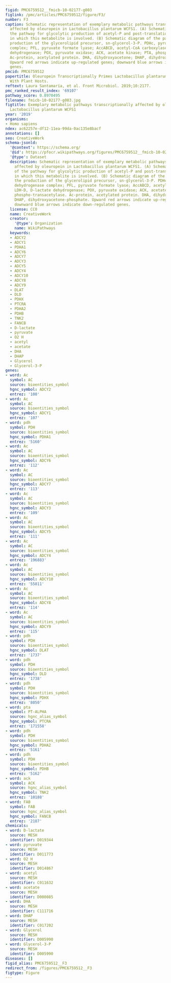 ```yaml
---
figid: PMC6759512__fmicb-10-02177-g003
figlink: /pmc/articles/PMC6759512/figure/F3/
number: F3
caption: Schematic representation of exemplary metabolic pathways transcriptionally
  affected by oleuropein in Lactobacillus plantarum WCFS1. (A) Schematic diagram of
  the pathway for glycolytic production of acetyl-P and post-translational modifications
  in which this metabolite is involved. (B) Schematic diagram of the pathway for the
  production of the glycerolipid precursor, sn-glycerol-3-P. PDHc, pyruvate dehydrogenase
  complex; PFL, pyruvate formate lyase; AccABCD, acetyl-CoA carboxylase; LDH-D, D-lactate
  dehydrogenase; POX, pyruvate oxidase; ACK, acetate kinase; PTA, phospho-transacetylase.
  Ac-protein, acetylated protein. DHA, dihydroxyacetone; DHAP, dihydroxyacetone-phosphate.
  Upward red arrows indicate up-regulated genes; downward blue arrows indicate down-regulated
  genes.
pmcid: PMC6759512
papertitle: Oleuropein Transcriptionally Primes Lactobacillus plantarum to Interact
  With Plant Hosts.
reftext: Laura Santamaría, et al. Front Microbiol. 2019;10:2177.
pmc_ranked_result_index: '69107'
pathway_score: 0.8970495
filename: fmicb-10-02177-g003.jpg
figtitle: Exemplary metabolic pathways transcriptionally affected by oleuropein in
  Lactobacillus plantarum WCFS1
year: '2019'
organisms:
- Homo sapiens
ndex: ac62257e-df12-11ea-99da-0ac135e8bacf
annotations: []
seo: CreativeWork
schema-jsonld:
  '@context': https://schema.org/
  '@id': https://pfocr.wikipathways.org/figures/PMC6759512__fmicb-10-02177-g003.html
  '@type': Dataset
  description: Schematic representation of exemplary metabolic pathways transcriptionally
    affected by oleuropein in Lactobacillus plantarum WCFS1. (A) Schematic diagram
    of the pathway for glycolytic production of acetyl-P and post-translational modifications
    in which this metabolite is involved. (B) Schematic diagram of the pathway for
    the production of the glycerolipid precursor, sn-glycerol-3-P. PDHc, pyruvate
    dehydrogenase complex; PFL, pyruvate formate lyase; AccABCD, acetyl-CoA carboxylase;
    LDH-D, D-lactate dehydrogenase; POX, pyruvate oxidase; ACK, acetate kinase; PTA,
    phospho-transacetylase. Ac-protein, acetylated protein. DHA, dihydroxyacetone;
    DHAP, dihydroxyacetone-phosphate. Upward red arrows indicate up-regulated genes;
    downward blue arrows indicate down-regulated genes.
  license: CC0
  name: CreativeWork
  creator:
    '@type': Organization
    name: WikiPathways
  keywords:
  - ADCY2
  - ADCY1
  - PDHA1
  - ADCY6
  - ADCY7
  - ADCY3
  - ADCY5
  - ADCY4
  - ADCY10
  - ADCY8
  - ADCY9
  - DLAT
  - DLD
  - PDHX
  - PTCRA
  - PDHA2
  - PDHB
  - TNK2
  - FANCB
  - D-lactate
  - pyruvate
  - O2 H
  - acetyl
  - acetate
  - DHA
  - DHAP
  - Glycerol
  - Glycerol-3-P
genes:
- word: Ac
  symbol: AC
  source: bioentities_symbol
  hgnc_symbol: ADCY2
  entrez: '108'
- word: Ac
  symbol: AC
  source: bioentities_symbol
  hgnc_symbol: ADCY1
  entrez: '107'
- word: pdh
  symbol: PDH
  source: bioentities_symbol
  hgnc_symbol: PDHA1
  entrez: '5160'
- word: Ac
  symbol: AC
  source: bioentities_symbol
  hgnc_symbol: ADCY6
  entrez: '112'
- word: Ac
  symbol: AC
  source: bioentities_symbol
  hgnc_symbol: ADCY7
  entrez: '113'
- word: Ac
  symbol: AC
  source: bioentities_symbol
  hgnc_symbol: ADCY3
  entrez: '109'
- word: Ac
  symbol: AC
  source: bioentities_symbol
  hgnc_symbol: ADCY5
  entrez: '111'
- word: Ac
  symbol: AC
  source: bioentities_symbol
  hgnc_symbol: ADCY4
  entrez: '196883'
- word: Ac
  symbol: AC
  source: bioentities_symbol
  hgnc_symbol: ADCY10
  entrez: '55811'
- word: Ac
  symbol: AC
  source: bioentities_symbol
  hgnc_symbol: ADCY8
  entrez: '114'
- word: Ac
  symbol: AC
  source: bioentities_symbol
  hgnc_symbol: ADCY9
  entrez: '115'
- word: pdh
  symbol: PDH
  source: bioentities_symbol
  hgnc_symbol: DLAT
  entrez: '1737'
- word: pdh
  symbol: PDH
  source: bioentities_symbol
  hgnc_symbol: DLD
  entrez: '1738'
- word: pdh
  symbol: PDH
  source: bioentities_symbol
  hgnc_symbol: PDHX
  entrez: '8050'
- word: pta
  symbol: PT-ALPHA
  source: hgnc_alias_symbol
  hgnc_symbol: PTCRA
  entrez: '171558'
- word: pdh
  symbol: PDH
  source: bioentities_symbol
  hgnc_symbol: PDHA2
  entrez: '5161'
- word: pdh
  symbol: PDH
  source: bioentities_symbol
  hgnc_symbol: PDHB
  entrez: '5162'
- word: ack
  symbol: ACK
  source: hgnc_alias_symbol
  hgnc_symbol: TNK2
  entrez: '10188'
- word: FAB
  symbol: FAB
  source: hgnc_alias_symbol
  hgnc_symbol: FANCB
  entrez: '2187'
chemicals:
- word: D-lactate
  source: MESH
  identifier: D019344
- word: pyruvate
  source: MESH
  identifier: D011773
- word: O2 H
  source: MESH
  identifier: D014867
- word: acetyl
  source: MESH
  identifier: C011632
- word: acetate
  source: MESH
  identifier: D000085
- word: DHA
  source: MESH
  identifier: C111716
- word: DHAP
  source: MESH
  identifier: C017202
- word: Glycerol
  source: MESH
  identifier: D005990
- word: Glycerol-3-P
  source: MESH
  identifier: D005990
diseases: []
figid_alias: PMC6759512__F3
redirect_from: /figures/PMC6759512__F3
figtype: Figure
---
```

